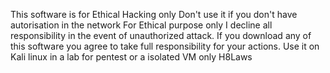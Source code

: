 This software is for Ethical Hacking only 
Don't use it if you don't have autorisation in the network
For Ethical purpose only 
I decline all responsibility in the event of unauthorized attack.
If you download any of this software you agree to take full responsibility for your actions.
Use it on Kali linux in a lab for pentest or a isolated VM only 
H8Laws
